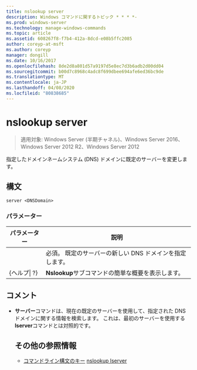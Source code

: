 ```yaml
---
title: nslookup server
description: Windows コマンドに関するトピック * * * *-
ms.prod: windows-server
ms.technology: manage-windows-commands
ms.topic: article
ms.assetid: 608267f8-f7b4-412a-8dcd-e08b5ffc2085
author: coreyp-at-msft
ms.author: coreyp
manager: dongill
ms.date: 10/16/2017
ms.openlocfilehash: 8de2d8a801d57a9197d5e8ec7d3b6adb2d00dd04
ms.sourcegitcommit: b00d7c8968c4adc8f699dbee694afe6ed36bc9de
ms.translationtype: MT
ms.contentlocale: ja-JP
ms.lasthandoff: 04/08/2020
ms.locfileid: "80838685"
---
```

# <a name="nslookup-server"></a>nslookup server

>適用対象: Windows Server (半期チャネル)、Windows Server 2016、Windows Server 2012 R2、Windows Server 2012

指定したドメインネームシステム (DNS) ドメインに既定のサーバーを変更します。
## <a name="syntax"></a>構文
```
server <DNSDomain>
```
### <a name="parameters"></a>パラメーター

|    パラメーター    |                          説明                           |
|-----------------|----------------------------------------------------------------|
|   <DNSDomain>   | 必須。 既定のサーバーの新しい DNS ドメインを指定します。 |
| {ヘルプ&#124; ?} |     **Nslookup**サブコマンドの簡単な概要を表示します。      |

## <a name="remarks"></a>コメント
- **サーバー**コマンドは、現在の既定のサーバーを使用して、指定された DNS ドメインに関する情報を検索します。 これは、最初のサーバーを使用する**lserver**コマンドとは対照的です。
  ## <a name="additional-references"></a>その他の参照情報
  - [コマンドライン構文のキー](command-line-syntax-key.md)
  [nslookup lserver](nslookup-lserver.md)
